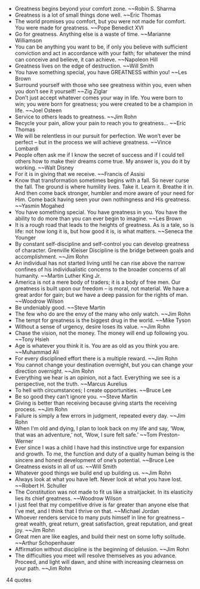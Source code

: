  - Greatness begins beyond your comfort zone. ~~Robin S. Sharma
 - Greatness is a lot of small things done well. ~~Eric Thomas
 - The world promises you comfort, but you were not made for comfort. You were made for greatness. ~~Pope Benedict XVI
 - Go for greatness. Anything else is a waste of time. ~~Marianne Williamson
 - You can be anything you want to be, if only you believe with sufficient conviction and act in accordance with your faith; for whatever the mind can conceive and believe, it can achieve. ~~Napoleon Hill
 - Greatness lives on the edge of destruction. ~~Will Smith
 - You have something special, you have GREATNESS within you! ~~Les Brown
 - Surround yourself with those who see greatness within you, even when you don’t see it yourself! ~~Zig Ziglar
 - Don’t just accept whatever comes your way in life. You were born to win; you were born for greatness; you were created to be a champion in life. ~~Joel Osteen
 - Service to others leads to greatness. ~~Jim Rohn
 - Recycle your pain, allow your pain to reach you to greatness... ~~Eric Thomas
 - We will be relentless in our pursuit for perfection. We won’t ever be perfect – but in the process we will achieve greatness. ~~Vince Lombardi
 - People often ask me if I know the secret of success and if I could tell others how to make their dreams come true. My answer is, you do it by working. ~~Walt Disney
 - For it is in giving that we receive. ~~Francis of Assisi
 - Know that transformation sometimes begins with a fall. So never curse the fall. The ground is where humility lives. Take it. Learn it. Breathe it in. And then come back stronger, humbler and more aware of your need for Him. Come back having seen your own nothingness and His greatness. ~~Yasmin Mogahed
 - You have something special. You have greatness in you. You have the ability to do more than you can ever begin to imagine. ~~Les Brown
 - It is a rough road that leads to the heights of greatness. As is a tale, so is life: not how long it is, but how good it is, is what matters. ~~Seneca the Younger
 - By constant self-discipline and self-control you can develop greatness of character. Grenville Kleiser Discipline is the bridge between goals and accomplishment. ~~Jim Rohn
 - An individual has not started living until he can rise above the narrow confines of his individualistic concerns to the broader concerns of all humanity. ~~Martin Luther King Jr.
 - America is not a mere body of traders; it is a body of free men. Our greatness is built upon our freedom – is moral, not material. We have a great ardor for gain; but we have a deep passion for the rights of man. ~~Woodrow Wilson
 - Be undeniably good. ~~Steve Martin
 - The few who do are the envy of the many who only watch. ~~Jim Rohn
 - The tempt for greatness is the biggest drug in the world. ~~Mike Tyson
 - Without a sense of urgency, desire loses its value. ~~Jim Rohn
 - Chase the vision, not the money. The money will end up following you. ~~Tony Hsieh
 - Age is whatever you think it is. You are as old as you think you are. ~~Muhammad Ali
 - For every disciplined effort there is a multiple reward. ~~Jim Rohn
 - You cannot change your destination overnight, but you can change your direction overnight. ~~Jim Rohn
 - Everything we hear is an opinion, not a fact. Everything we see is a perspective, not the truth. ~~Marcus Aurelius
 - To hell with circumstances; I create opportunities. ~~Bruce Lee
 - Be so good they can’t ignore you. ~~Steve Martin
 - Giving is better than receiving because giving starts the receiving process. ~~Jim Rohn
 - Failure is simply a few errors in judgment, repeated every day. ~~Jim Rohn
 - When I'm old and dying, I plan to look back on my life and say, ‘Wow, that was an adventure,’ not, ‘Wow, I sure felt safe.’ ~~Tom Preston-Werner
 - Ever since I was a child I have had this instinctive urge for expansion and growth. To me, the function and duty of a quality human being is the sincere and honest development of one’s potential. ~~Bruce Lee
 - Greatness exists in all of us. ~~Will Smith
 - Whatever good things we build end up building us. ~~Jim Rohn
 - Always look at what you have left. Never look at what you have lost. ~~Robert H. Schuller
 - The Constitution was not made to fit us like a straitjacket. In its elasticity lies its chief greatness. ~~Woodrow Wilson
 - I just feel that my competitive drive is far greater than anyone else that I’ve met, and I think that I thrive on that. ~~Michael Jordan
 - Whoever renders service to many puts himself in line for greatness – great wealth, great return, great satisfaction, great reputation, and great joy. ~~Jim Rohn
 - Great men are like eagles, and build their nest on some lofty solitude. ~~Arthur Schopenhauer
 - Affirmation without discipline is the beginning of delusion. ~~Jim Rohn
 - The difficulties you meet will resolve themselves as you advance. Proceed, and light will dawn, and shine with increasing clearness on your path. ~~Jim Rohn

44 quotes